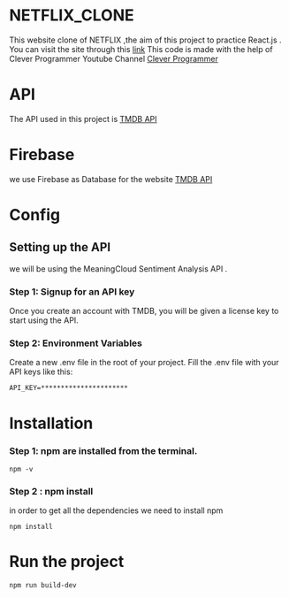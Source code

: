 # NETFLIX_CLONE

This website clone of NETFLIX ,the aim of this project to practice React.js .
You can visit the site through this [link](https://netflix-clone-84898.web.app/)
This code is made with the help of Clever Programmer Youtube Channel [Clever Programmer](https://www.youtube.com/watch?v=XtMThy8QKqU&ab_channel=CleverProgrammer)

# API

The API used in this project is [TMDB API](https://www.themoviedb.org/)

# Firebase

we use Firebase as Database for the website [TMDB API](https://www.themoviedb.org/)

# Config

## Setting up the API

we will be using the MeaningCloud Sentiment Analysis API .

### Step 1: Signup for an API key

Once you create an account with TMDB, you will be given a license key to start using the API.

### Step 2: Environment Variables

Create a new .env file in the root of your project.
Fill the .env file with your API keys like this:

```
API_KEY=**********************
```

# Installation

### Step 1: npm are installed from the terminal.

```
npm -v
```

### Step 2 : npm install

in order to get all the dependencies we need to install npm

```
npm install
```

# Run the project

```
npm run build-dev
```
